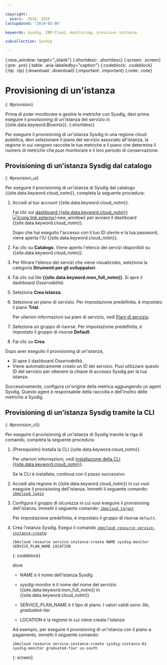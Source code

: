 ```yaml
---

copyright:
  years:  2018, 2019
lastupdated: "2019-03-06"

keywords: Sysdig, IBM Cloud, monitoring, provision instance

subcollection: Sysdig

---
```


{:new_window: target="_blank"}
{:shortdesc: .shortdesc}
{:screen: .screen}
{:pre: .pre}
{:table: .aria-labeledby="caption"}
{:codeblock: .codeblock}
{:tip: .tip}
{:download: .download}
{:important: .important}
{:note: .note}

# Provisioning di un'istanza
{: #provision}

Prima di poter monitorare e gestire le metriche con Sysdig, devi prima eseguire il provisioning di un'istanza del servizio in {{site.data.keyword.Bluemix}}.
{:shortdesc}

Per eseguire il provisioning di un'istanza Sysdig in una regione cloud pubblica, devi selezionare il piano del servizio associato all'istanza, la regione in sui vengono raccolte le tue metriche e il piano che determina il numero di metriche che puoi monitorare e il loro periodo di conservazione.



## Provisioning di un'istanza Sysdig dal catalogo
{: #provision_ui}

Per eseguire il provisioning di un'istanza di Sysdig dal catalogo {{site.data.keyword.cloud_notm}}, completa la seguente procedura:

1. Accedi al tuo account {{site.data.keyword.cloud_notm}}.

    Fai clic sul [dashboard {{site.data.keyword.cloud_notm}} ![Icona link esterno](../../icons/launch-glyph.svg "Icona link esterno")](https://cloud.ibm.com/login){:new_window} per avviare il dashboard {{site.data.keyword.cloud_notm}}.

	Dopo che hai eseguito l'accesso con il tuo ID utente e la tua password, viene aperta l'IU {{site.data.keyword.cloud_notm}}.

2. Fai clic su **Catalogo**. Viene aperto l'elenco dei servizi disponibili su {{site.data.keyword.cloud_notm}}.

3. Per filtrare l'elenco dei servizi che viene visualizzato, seleziona la categoria **Strumenti per gli sviluppatori**.

4. Fai clic sul tile **{{site.data.keyword.mon_full_notm}}**. Si apre il dashboard *Osservabilità*.

5. Seleziona **Crea istanza**. 

6. Seleziona un piano di servizio. Per impostazione predefinita, è impostato il piano **Trial**.

    Per ulteriori informazioni sui piani di servizio, vedi [Piani di servizio](/docs/services/Monitoring-with-Sysdig?topic=Sysdig-pricing_plans#pricing_plans).

7. Seleziona un gruppo di risorse. Per impostazione predefinita, è impostato il gruppo di risorse **Default**.

8. Fai clic su **Crea**.

Dopo aver eseguito il provisioning di un'istanza, 

* Si apre il dashboard *Osservabilità*. 
* Viene automaticamente creato un ID del servizio. Puoi utilizzare questo ID del servizio per ottenere la chiave di accesso Sysdig per la tua istanza.

Successivamente, configura un'origine della metrica aggiungendo un agent Sysdig. Questo agent è responsabile della raccolta e dell'inoltro delle metriche a Sysdig. 



## Provisioning di un'istanza Sysdig tramite la CLI
{: #provision_cli}

Per eseguire il provisioning di un'istanza di Sysdig tramite la riga di comando, completa la seguente procedura:

1. [Prerequisito] Installa la CLI {{site.data.keyword.cloud_notm}}.

   Per ulteriori informazioni, vedi [Installazione della CLI {{site.data.keyword.cloud_notm}}](/docs/cli?topic=cloud-cli-ibmcloud-cli#ibmcloud-cli).

   Se la CLI è installata, continua con il passo successivo.

2. Accedi alla regione in {{site.data.keyword.cloud_notm}} in cui vuoi eseguire il provisioning dell'istanza. Immetti il seguente comando: [`ibmcloud login`](/docs/cli/reference/ibmcloud/bx_cli.html#ibmcloud_login)

3. Configura il gruppo di sicurezza in cui vuoi eseguire il provisioning dell'istanza. Immetti il seguente comando: [`ibmcloud target`](/docs/cli/reference/ibmcloud/bx_cli.html#ibmcloud_target)

    Per impostazione predefinita, è impostato il gruppo di risorse `default`.

4. Crea l'istanza Sysdig. Esegui il comando [`ibmcloud resource service-instance-create`](/docs/cli/reference/ibmcloud/cli_resource_group.html#ibmcloud_resource_service_instance_create):

    ```
    ibmcloud resource service-instance-create NAME sysdig-monitor SERVICE_PLAN_NAME LOCATION
    ```
    {: codeblock}

    dove

    * NAME è il nome dell'istanza Sysdig
    
    * *sysdig-monitor* è il nome del nome del servizio {{site.data.keyword.mon_full_notm}} in {{site.data.keyword.cloud_notm}}
    
    * SERVICE_PLAN_NAME è il tipo di piano. I valori validi sono: *lite*, *graduated-tier*
    
    * LOCATION è la regione in cui viene creata l'istanza

    Ad esempio, per eseguire il provisioning di un'istanza con il piano a pagamento, immetti il seguente comando:

    ```
    ibmcloud resource service-instance-create sysdig-instance-01 sysdig-monitor graduated-tier us-south
    ```
    {: screen}

